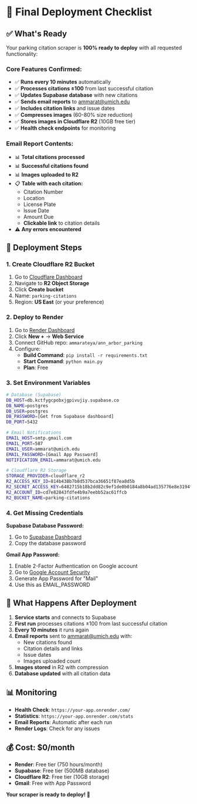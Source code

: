 # 🚀 Final Deployment Checklist

## ✅ **What's Ready**

Your parking citation scraper is **100% ready to deploy** with all requested functionality:

### **Core Features Confirmed:**

- ✅ **Runs every 10 minutes** automatically
- ✅ **Processes citations ±100** from last successful citation
- ✅ **Updates Supabase database** with new citations
- ✅ **Sends email reports** to ammarat@umich.edu
- ✅ **Includes citation links** and issue dates
- ✅ **Compresses images** (60-80% size reduction)
- ✅ **Stores images in Cloudflare R2** (10GB free tier)
- ✅ **Health check endpoints** for monitoring

### **Email Report Contents:**

- 📊 **Total citations processed**
- 📊 **Successful citations found**
- 📊 **Images uploaded to R2**
- 📋 **Table with each citation:**
  - Citation Number
  - Location
  - License Plate
  - Issue Date
  - Amount Due
  - **Clickable link** to citation details
- ⚠️ **Any errors encountered**

## 🎯 **Deployment Steps**

### **1. Create Cloudflare R2 Bucket**

1. Go to [Cloudflare Dashboard](https://dash.cloudflare.com/)
2. Navigate to **R2 Object Storage**
3. Click **Create bucket**
4. Name: `parking-citations`
5. Region: **US East** (or your preference)

### **2. Deploy to Render**

1. Go to [Render Dashboard](https://dashboard.render.com/)
2. Click **New +** → **Web Service**
3. Connect GitHub repo: `ammarateya/ann_arbor_parking`
4. Configure:
   - **Build Command**: `pip install -r requirements.txt`
   - **Start Command**: `python main.py`
   - **Plan**: Free

### **3. Set Environment Variables**

```bash
# Database (Supabase)
DB_HOST=db.kctfygcpobxjgpivujiy.supabase.co
DB_NAME=postgres
DB_USER=postgres
DB_PASSWORD=[Get from Supabase dashboard]
DB_PORT=5432

# Email Notifications
EMAIL_HOST=smtp.gmail.com
EMAIL_PORT=587
EMAIL_USER=ammarat@umich.edu
EMAIL_PASSWORD=[Gmail App Password]
NOTIFICATION_EMAIL=ammarat@umich.edu

# Cloudflare R2 Storage
STORAGE_PROVIDER=cloudflare_r2
R2_ACCESS_KEY_ID=814b438b7b8d537bca36651f87ea8d5b
R2_SECRET_ACCESS_KEY=6482715b18b2dd82c9ef1de0b0184a8b04ad135776e8e3194f11713f0a04c9de
R2_ACCOUNT_ID=cd7e82843fdfe4b9a7eebb52ac61ffcb
R2_BUCKET_NAME=parking-citations
```

### **4. Get Missing Credentials**

**Supabase Database Password:**

1. Go to [Supabase Dashboard](https://app.supabase.com/project/kctfygcpobxjgpivujiy/settings/database)
2. Copy the database password

**Gmail App Password:**

1. Enable 2-Factor Authentication on Google account
2. Go to [Google Account Security](https://myaccount.google.com/security)
3. Generate App Password for "Mail"
4. Use this as EMAIL_PASSWORD

## 🎉 **What Happens After Deployment**

1. **Service starts** and connects to Supabase
2. **First run** processes citations ±100 from last successful citation
3. **Every 10 minutes** it runs again
4. **Email reports** sent to ammarat@umich.edu with:
   - New citations found
   - Citation details and links
   - Issue dates
   - Images uploaded count
5. **Images stored** in R2 with compression
6. **Database updated** with all citation data

## 📊 **Monitoring**

- **Health Check**: `https://your-app.onrender.com/`
- **Statistics**: `https://your-app.onrender.com/stats`
- **Email Reports**: Automatic after each run
- **Render Logs**: Check for any issues

## 💰 **Cost: $0/month**

- **Render**: Free tier (750 hours/month)
- **Supabase**: Free tier (500MB database)
- **Cloudflare R2**: Free tier (10GB storage)
- **Gmail**: Free with App Password

**Your scraper is ready to deploy! 🚀**
